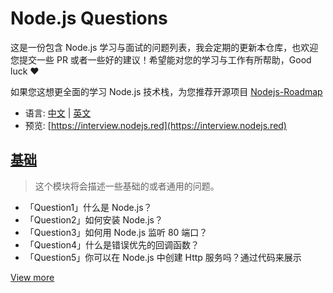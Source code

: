 # Node.js Questions

这是一份包含 Node.js 学习与面试的问题列表，我会定期的更新本仓库，也欢迎您提交一些 PR 或者一些好的建议！希望能对您的学习与工作有所帮助，Good luck ❤️

如果您这想更全面的学习 Node.js 技术栈，为您推荐开源项目 [Nodejs-Roadmap](https://www.nodejs.red)

* 语言: [中文](/zh/) | [英文](/)
* 预览: [https://interview.nodejs.red](https://interview.nodejs.red)

## [基础](/zh/common.md)

> 这个模块将会描述一些基础的或者通用的问题。

* 「Question1」什么是 Node.js？
* 「Question2」如何安装 Node.js？
* 「Question3」如何用 Node.js 监听 80 端口？
* 「Question4」什么是错误优先的回调函数？
* 「Question5」你可以在 Node.js 中创建 Http 服务吗？通过代码来展示

[View more](/docs/zh/common.md)